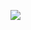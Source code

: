 ![](https://user-images.githubusercontent.com/7611746/37879697-91a7536a-309e-11e8-8882-012ce22a548b.png)
